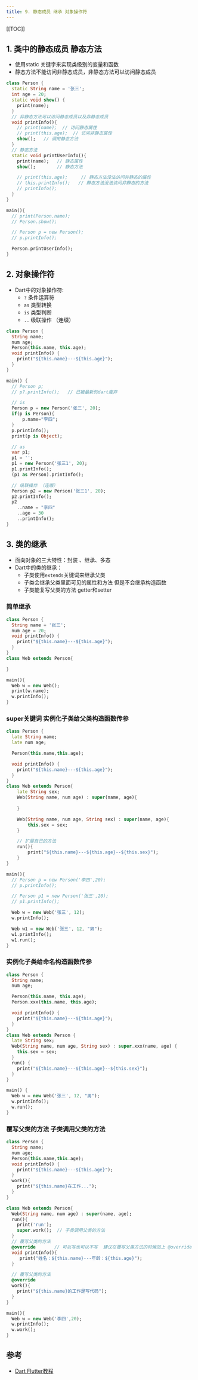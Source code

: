 ```yaml
---
title: 9. 静态成员 继承 对象操作符
---
```


[[TOC]]

## 1. 类中的静态成员 静态方法
- 使用static 关键字来实现类级别的变量和函数
- 静态方法不能访问非静态成员，非静态方法可以访问静态成员
```dart
class Person {
  static String name = '张三';
  int age = 20;  
  static void show() {
    print(name);
  }
  // 非静态方法可以访问静态成员以及非静态成员
  void printInfo(){ 
    // print(name);  // 访问静态属性
    // print(this.age);  // 访问非静态属性
    show();   // 调用静态方法
  }
  // 静态方法
  static void printUserInfo(){ 
    print(name);   // 静态属性
    show();        // 静态方法

    // print(this.age);     // 静态方法没法访问非静态的属性
    // this.printInfo();   // 静态方法没法访问非静态的方法
    // printInfo();
  }
}

main(){
  // print(Person.name);
  // Person.show(); 

  // Person p = new Person();
  // p.printInfo(); 

  Person.printUserInfo();
}
```


## 2. 对象操作符
- Dart中的对象操作符:
    - `?` 条件运算符       
    - `as` 类型转换
    - `is` 类型判断
    - `..` 级联操作 （连缀）

```dart
class Person {
  String name;
  num age;
  Person(this.name, this.age);
  void printInfo() {
    print("${this.name}---${this.age}");
  }
}

main() {
  // Person p;
  // p?.printInfo();   // 已被最新的dart废弃

  // is
  Person p = new Person('张三', 20);
  if(p is Person){
      p.name="李四";
  }
  p.printInfo();
  print(p is Object);

  // as
  var p1;
  p1 = '';
  p1 = new Person('张三1', 20);
  p1.printInfo();
  (p1 as Person).printInfo();

  // 级联操作 （连缀）
  Person p2 = new Person('张三1', 20);
  p2.printInfo();
  p2
    ..name = "李四"
    ..age = 30
    ..printInfo();
}
```

## 3. 类的继承
- 面向对象的三大特性：封装 、继承、多态
- Dart中的类的继承：
    - 子类使用`extends`关键词来继承父类
    - 子类会继承父类里面可见的属性和方法 但是不会继承构造函数
    - 子类能复写父类的方法 getter和setter

### 简单继承
```dart
class Person {
  String name = '张三';
  num age = 20; 
  void printInfo() {
    print("${this.name}---${this.age}");  
  } 
}
class Web extends Person{

}

main(){   
  Web w = new Web();
  print(w.name);
  w.printInfo();
}
```

### super关键词 实例化子类给父类构造函数传参
```dart
class Person {
  late String name;
  late num age; 

  Person(this.name,this.age);

  void printInfo() {
    print("${this.name}---${this.age}");  
  }
}
class Web extends Person{
    late String sex;
    Web(String name, num age) : super(name, age){
    
    } 

    Web(String name, num age, String sex) : super(name, age){
        this.sex = sex;
    }

    // 扩展自己的方法
    run(){
        print("${this.name}---${this.age}--${this.sex}");  
    } 
}

main(){ 
  // Person p = new Person('李四',20);
  // p.printInfo();

  // Person p1 = new Person('张三',20);
  // p1.printInfo();

  Web w = new Web('张三', 12);
  w.printInfo();

  Web w1 = new Web('张三', 12, "男");
  w1.printInfo();
  w1.run();
}
```

### 实例化子类给命名构造函数传参
```dart
class Person {
  String name;
  num age;

  Person(this.name, this.age);
  Person.xxx(this.name, this.age);

  void printInfo() {
    print("${this.name}---${this.age}");
  }
}
class Web extends Person {
  late String sex;
  Web(String name, num age, String sex) : super.xxx(name, age) {
    this.sex = sex;
  }
  run() {
    print("${this.name}---${this.age}--${this.sex}");
  }
}

main() {
  Web w = new Web('张三', 12, "男");
  w.printInfo();
  w.run();
}
```

### 覆写父类的方法 子类调用父类的方法
```dart
class Person {
  String name;
  num age; 
  Person(this.name,this.age);
  void printInfo() {
    print("${this.name}---${this.age}");  
  }
  work(){
    print("${this.name}在工作...");
  }
}

class Web extends Person{
  Web(String name, num age) : super(name, age);
  run(){
    print('run');
    super.work();  // 子类调用父类的方法
  }
  // 覆写父类的方法
  @override       // 可以写也可以不写  建议在覆写父类方法的时候加上 @override 
  void printInfo(){
     print("姓名：${this.name}---年龄：${this.age}"); 
  }

  // 覆写父类的方法
  @override
  work(){
    print("${this.name}的工作是写代码");
  }
}

main(){ 
  Web w = new Web('李四',20);
  w.printInfo();
  w.work();
}
```


## 参考
- [Dart Flutter教程](https://www.bilibili.com/video/BV1S4411E7LY)